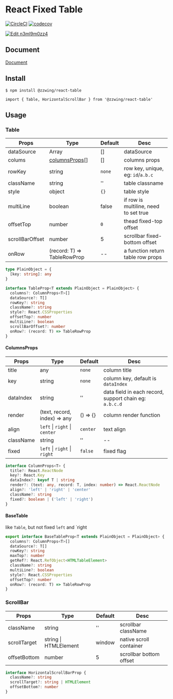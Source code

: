 # React Fixed Table

[![CircleCI](https://circleci.com/gh/zWingz/react-table/tree/master.svg?style=svg)](https://circleci.com/gh/zWingz/react-table/tree/master) [![codecov](https://codecov.io/gh/zWingz/react-table/branch/master/graph/badge.svg)](https://codecov.io/gh/zWingz/react-table)

[![Edit n3ml9m0zz4](https://codesandbox.io/static/img/play-codesandbox.svg)](https://codesandbox.io/s/n3ml9m0zz4)

## Document

[Document](http://zwing.site/react-table/#/)

## Install

`$ npm install @zzwing/react-table`

`import { Table, HorizontalScrollBar } from '@zzwing/react-table'`

## Usage

### Table

| Props           | Type                            | Default | Desc                                  |
| --------------- | ------------------------------- | ------- | ------------------------------------- |
| dataSource      | Array                           | []      | dataSource                            |
| colums          | [columnsProps](#columnsprops)[] | []      | columns props                         |
| rowKey          | string                          | `none`  | row key, unique, eg: `id`/`a.b.c`     |
| className       | string                          | ''      | table classname                       |
| style           | object                          | `{}`    | table style                           |
| multiLine       | boolean                         | false   | if row is multiline, need to set true |
| offsetTop       | number                          | `0`     | thead fixed-top offset                |
| scrollBarOffset | number                          | 5       | scrollbar fixed-bottom offset         |
| onRow           | (record: T) => TableRowProp     | --      | a function return table row props     |

```typescript
type PlainObject = {
  [key: string]: any
}

interface TableProp<T extends PlainObject = PlainObject> {
  columns?: ColumnProps<T>[]
  dataSource?: T[]
  rowKey?: string
  className?: string
  style?: React.CSSProperties
  offsetTop?: number
  multiLine?: boolean
  scrollBarOffset?: number
  onRow?: (record: T) => TableRowProp
}
```

#### ColumnsProps

| Props     | Type                                  | Default  | Desc                                                   |
| --------- | ------------------------------------- | -------- | ------------------------------------------------------ |
| title     | any                                   | `none`   | column title                                           |
| key       | string                                | `none`   | column key, default is `dataIndex`                     |
| dataIndex | string                                | ''       | data field in each record, support chain eg: `a.b.c.d` |
| render    | (text, record, index) => any          | () => {} | column render function                                 |
| align     | `left` &#124; `right` &#124; `center` | `center` | text align                                             |
| className | string                                | ''       | --                                                     |
| fixed     | `left` &#124; `right` &#124; `right`  | `false`  | fixed flag                                             |

```typescript
interface ColumnProps<T> {
  title?: React.ReactNode
  key?: React.Key
  dataIndex?: keyof T | string
  render?: (text: any, record: T, index: number) => React.ReactNode
  align?: 'left' | 'right' | 'center'
  className?: string
  fixed?: boolean | ('left' | 'right')
}
```

#### BaseTable

like `Table`, but not fixed `left` and `right

```typescript
export interface BaseTableProp<T extends PlainObject = PlainObject> {
  columns?: ColumnProps<T>[]
  dataSource?: T[]
  rowKey?: string
  maxTop?: number
  getRef?: React.RefObject<HTMLTableElement>
  className?: string
  multiLine?: boolean
  style?: React.CSSProperties
  offsetTop?: number
  onRow?: (record: T) => TableRowProp
}
```

### ScrollBar

| Props        | Type                      | Default | Desc                    |
| ------------ | ------------------------- | ------- | ----------------------- |
| className    | string                    | ''      | scrollbar className     |
| scrollTarget | string &#124; HTMLElement | window  | native scroll container |
| offsetBottom | number                    | 5       | scrollbar bottom offset |

```typescript
interface HorizontalScrollBarProp {
  className?: string
  scrollTarget?: string | HTMLElement
  offsetBottom?: number
}
```
